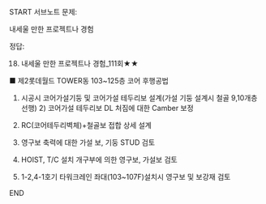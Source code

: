 START
서브노트
문제:

내세울 만한 프로젝트나 경험 

정답:

018. 내세울 만한 프로젝트나 경험_111회★★

■ 제2롯데월드 TOWER동 103~125층 코어 후행공법

1) 시공시 코어가설기둥 및 코어가설 테두리보 설계(가설 기둥 설계시 철골 9,10개층 선행) 2) 코어가설 테두리보 DL 처짐에 대한 Camber 보정

3) RC(코어테두리벽체)+철골보 접합 상세 설계

4) 영구보 축력에 대한 가설 보, 기둥 STUD 검토

5) HOIST, T/C 설치 개구부에 의한 영구보, 가설보 검토

6) 1-2,4-1호기 타워크레인 좌대(103~107F)설치시 영구보 및 보강재 검토
<!--ID: 1727688301359-->
END